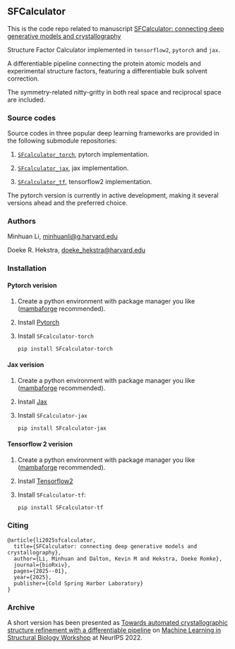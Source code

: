 ## SFCalculator

This is the code repo related to manuscript [SFCalculator: connecting deep generative models and crystallography](https://www.biorxiv.org/content/10.1101/2025.01.12.632630v2)

Structure Factor Calculator implemented in `tensorflow2`, `pytorch` and `jax`.

A differentiable pipeline connecting the protein atomic models and experimental structure factors, featuring a differentiable bulk solvent correction.

The symmetry-related nitty-gritty in both real space and reciprocal space are included.

### Source codes

Source codes in three popular deep learning frameworks are provided in the following submodule repositories:

1. [`SFcalculator_torch`](https://github.com/Hekstra-Lab/SFcalculator_torch), pytorch implementation.  

2. [`SFcalculator_jax`](https://github.com/Hekstra-Lab/SFcalculator_jax), jax implementation.  

3. [`SFcalculator_tf`](https://github.com/Hekstra-Lab/SFcalculator_tf), tensorflow2 implementation.

The pytorch version is currently in active development, making it several versions ahead and the preferred choice.

### Authors

Minhuan Li, minhuanli@g.harvard.edu

Doeke R. Hekstra, doeke_hekstra@harvard.edu

### Installation

#### Pytorch verision

1. Create a python environment with package manager you like ([mambaforge](https://github.com/mamba-org/mamba) recommended).

2. Install [Pytorch](https://pytorch.org/get-started/locally/)

3. Install `SFcalculator-torch`
    ```bash
    pip install SFcalculator-torch
    ```

#### Jax verision

1. Create a python environment with package manager you like ([mambaforge](https://github.com/mamba-org/mamba) recommended).

2. Install [Jax](https://github.com/google/jax#installation)

3. Install `SFcalculator-jax` 
    ```bash
    pip install SFcalculator-jax
    ```
#### Tensorflow 2 verision

1. Create a python environment with package manager you like ([mambaforge](https://github.com/mamba-org/mamba) recommended).

2. Install [Tensorflow2](https://www.tensorflow.org/install)

3. Install `SFcalculator-tf`:
    ```bash
    pip install SFcalculator-tf
    ```

### Citing

```
@article{li2025sfcalculator,
  title={SFCalculator: connecting deep generative models and crystallography},
  author={Li, Minhuan and Dalton, Kevin M and Hekstra, Doeke Romke},
  journal={bioRxiv},
  pages={2025--01},
  year={2025},
  publisher={Cold Spring Harbor Laboratory}
}
```

### Archive

A short version has been presented as [Towards automated crystallographic structure refinement with a differentiable pipeline](https://www.mlsb.io/papers_2022/Towards_automated_crystallographic_structure_refinement_with_a_differentiable_pipeline.pdf) on [Machine Learning in Structural Biology Workshop](https://www.mlsb.io/) at NeurIPS 2022.

